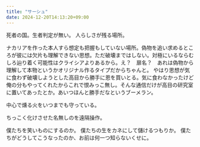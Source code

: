 ```yaml
---
title: "サーシュ"
date: 2024-12-20T14:13:20+09:00
---
```

死者の国。生者判定が無い。
人らしさが残る場所。

ナカリアを作った本人すら想定も把握もしていない場所。偽物を追い求めるところが彼には欠片も理解できない思想。ただ破壊まではしない。対極にいるならむしろ辿り着く可能性はクライシアよりあるから。え？　扉名？　あれは偽物から理解して本物というかオリジナル作るタイプだからちゃんと。
やはり思想が気に食わず破壊しようとした高目から勝手に恩を買いとる。気に食わなかったけど俺の分もやってくれたからこれで恨みっこ無し。そんな通信だけが高目の研究室に置いてあったとか。あいつほんと勝手だなというブーメラン。

中心で燻る火をいつまでも守っている。

ちっこく化けさせた名無しのを遠隔操作。



僕たちを笑いものにするのか。
僕たちの生をカネにして儲けるつもりか。
僕たちがどうしてこうなったのか、お前は何一つ知らないくせに。
